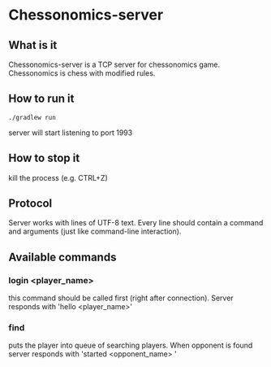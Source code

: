 # Chessonomics-server

## What is it
Chessonomics-server is a TCP server for chessonomics game. Chessonomics is chess with modified rules.

## How to run it
`./gradlew run`

server will start listening to port 1993

## How to stop it
kill the process (e.g. CTRL+Z)

## Protocol
Server works with lines of UTF-8 text. Every line should contain 
a command and arguments (just like command-line interaction). 

## Available commands

### login <player_name> 
this command should be called first (right after connection). Server responds with 'hello <player_name>'

### find
puts the player into queue of searching players. When opponent is found server responds with 'started <opponent_name> <side>'
